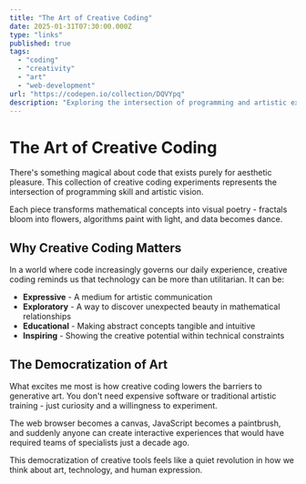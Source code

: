 ```yaml
---
title: "The Art of Creative Coding"
date: 2025-01-31T07:30:00.000Z
type: "links"
published: true
tags:
  - "coding"
  - "creativity"
  - "art"
  - "web-development"
url: "https://codepen.io/collection/DQVYpq"
description: "Exploring the intersection of programming and artistic expression through interactive web experiments."
---
```


# The Art of Creative Coding

There's something magical about code that exists purely for aesthetic pleasure. This collection of creative coding experiments represents the intersection of programming skill and artistic vision.

Each piece transforms mathematical concepts into visual poetry - fractals bloom into flowers, algorithms paint with light, and data becomes dance.

## Why Creative Coding Matters

In a world where code increasingly governs our daily experience, creative coding reminds us that technology can be more than utilitarian. It can be:

- **Expressive** - A medium for artistic communication
- **Exploratory** - A way to discover unexpected beauty in mathematical relationships  
- **Educational** - Making abstract concepts tangible and intuitive
- **Inspiring** - Showing the creative potential within technical constraints

## The Democratization of Art

What excites me most is how creative coding lowers the barriers to generative art. You don't need expensive software or traditional artistic training - just curiosity and a willingness to experiment.

The web browser becomes a canvas, JavaScript becomes a paintbrush, and suddenly anyone can create interactive experiences that would have required teams of specialists just a decade ago.

This democratization of creative tools feels like a quiet revolution in how we think about art, technology, and human expression.